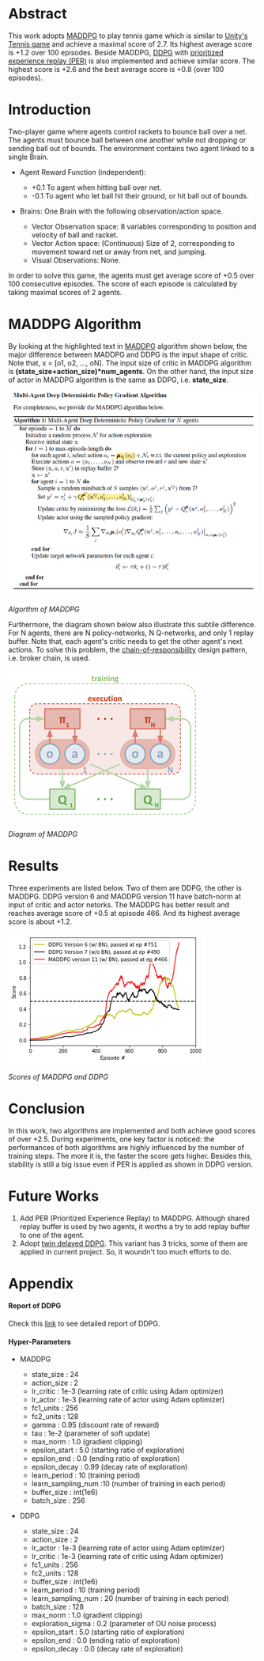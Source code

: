 [maddpg_algorithm]: https://github.com/Brandon-HY-Lin/deep-reinforcement-learning/blob/master/p3_collab-compet/MADDPG/picures/maddpg_algorithm.png "Algorithm of MADDPG"

[maddpg_digram]: https://github.com/Brandon-HY-Lin/deep-reinforcement-learning/blob/master/p3_collab-compet/MADDPG/picures/maddpg_diagram.png "Diagram of MADDPG"

[maddpg_ddpg_comparision]: https://github.com/Brandon-HY-Lin/deep-reinforcement-learning/blob/master/p3_collab-compet/MADDPG/picures/maddpg_v11_ddpg_v6_v7.png "Score of MADDPG version 11, DDPG version 6, and DDPG version 7"

# Abstract
This work adopts [MADDPG](https://arxiv.org/abs/1706.02275) to play tennis game which is similar to [Unity's Tennis game](https://github.com/Unity-Technologies/ml-agents/blob/master/docs/Learning-Environment-Examples.md#tennis) and achieve a maximal score of 2.7. Its highest average score is +1.2 over 100 episodes. Beside MADDPG, [DDPG](https://arxiv.org/abs/1509.02971) with [prioritized experience replay (PER)](https://arxiv.org/abs/1511.05952) is also implemented and achieve similar score. The highest score is +2.6 and the best average score is +0.8 (over 100 episodes).

# Introduction
Two-player game where agents control rackets to bounce ball over a net. The agents must bounce ball between one another while not dropping or sending ball out of bounds. The environment contains two agent linked to a single Brain. 

* Agent Reward Function (independent):
	* +0.1 To agent when hitting ball over net.
	* -0.1 To agent who let ball hit their ground, or hit ball out of bounds.

* Brains: One Brain with the following observation/action space.
	* Vector Observation space: 8 variables corresponding to position and velocity of ball and racket.
	* Vector Action space: (Continuous) Size of 2, corresponding to movement toward net or away from net, and jumping.
	* Visual Observations: None.

In order to solve this game, the agents must get average score of +0.5 over 100 consecutive episodes. The score of each episode is calculated by taking maximal scores of 2 agents.


# MADDPG Algorithm
By looking at the highlighted text in [MADDPG](https://arxiv.org/abs/1706.02275) algorithm shown below, the major difference between MADDPG and DDPG is the input shape of critic. Note that, x = \[o1, o2, ..., oN\]. The input size of critic in MADDPG algorithm is __(state_size+action_size)*num_agents__. On the other hand, the input size of actor in MADDPG algorithm is the same as DDPG, i.e. __state_size__.

![Algorithm of MADDPG][maddpg_algorithm]

*Algorthm of MADDPG*


Furthermore, the diagram shown below also illustrate this subtile difference. For N agents, there are N policy-networks, N Q-networks, and only 1 replay buffer. Note that, each agent's critic needs to get the other agent's next actions. To solve this problem, the [chain-of-responsibility](https://en.wikipedia.org/wiki/Chain-of-responsibility_pattern) design pattern, i.e. broker chain, is used.

![Diagram of MADDPG][maddpg_digram]

*Diagram of MADDPG*



# Results
Three experiments are listed below. Two of them are DDPG, the other is MADDPG. DDPG version 6 and MADDPG version 11 have batch-norm at input of critic and actor netorks. The MADDPG has better result and reaches average score of +0.5 at episode 466. And its highest average score is about +1.2.


![Diagram of MADDPG and DDPG comparison][maddpg_ddpg_comparision]

*Scores of MADDPG and DDPG*

# Conclusion
In this work, two algorithms are implemented and both achieve good scores of over +2.5. During experiments, one key factor is noticed: the performances of both algorithms are highly influenced by the number of training steps. The more it is, the faster the score gets higher. Besides this, stability is still a big issue even if PER is applied as shown in DDPG version.


# Future Works
1. Add PER (Prioritized Experience Replay) to MADDPG. Although shared replay buffer is used by two agents, it worths a try to add replay buffer to one of the agent.
2. Adopt [twin delayed DDPG](https://spinningup.openai.com/en/latest/algorithms/td3.html). This variant has 3 tricks, some of them are applied in current project. So, it woundn't too much efforts to do.


# Appendix

#### Report of DDPG
Check this [link](https://github.com/Brandon-HY-Lin/deep-reinforcement-learning/blob/master/p3_collab-compet/DDPG/Report.md) to see detailed report of DDPG.


#### Hyper-Parameters

* MADDPG
    * state_size : 24
    * action_size : 2
    * lr_critic : 1e-3 (learning rate of critic using Adam optimizer)
    * lr_actor : 1e-3  (learning rate of actor using Adam optimizer)
    * fc1_units : 256
    * fc2_units : 128
    * gamma : 0.95     (discount rate of reward)
    * tau : 1e-2       (parameter of soft update)
    * max_norm : 1.0   (gradient clipping)
    * epsilon_start : 5.0     (starting ratio of exploration)
    * epsilon_end : 0.0       (ending ratio of exploration)
    * epsilon_decay : 0.99    (decay rate of exploration)
    * learn_period : 10       (training period)
    * learn_sampling_num :10  (number of training in each period)
    * buffer_size : int(1e6)
    * batch_size : 256


* DDPG
    * state_size : 24
    * action_size : 2
    * lr_actor : 1e-3          (learning rate of actor using Adam optimizer)
    * lr_critic : 1e-3         (learning rate of critic using Adam optimizer)
    * fc1_units : 256
    * fc2_units : 128
    * buffer_size : int(1e6)
    * learn_period : 10         (training period)
    * learn_sampling_num : 20   (number of training in each period)
    * batch_size : 128
    * max_norm : 1.0            (gradient clipping)
    * exploration_sigma : 0.2   (parameter of OU noise process)
    * epsilon_start : 5.0       (starting ratio of exploration)
    * epsilon_end : 0.0         (ending ratio of exploration)
    * epsilon_decay : 0.0       (decay rate of exploration)
